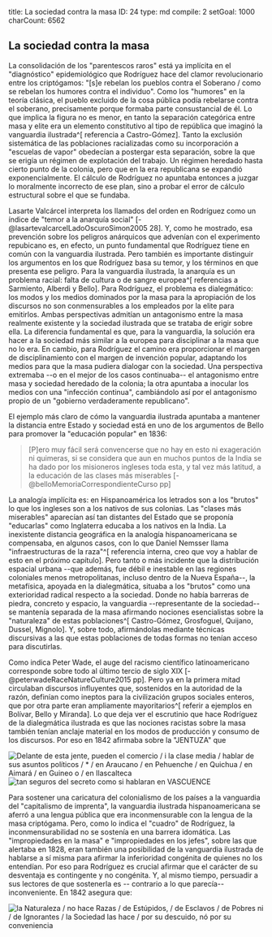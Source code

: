 title:          La sociedad contra la masa
ID:             24
type:           md
compile:        2
setGoal:        1000
charCount:      6562


## La sociedad contra la masa

La consolidación de los "parentescos raros" está ya implícita en el "diagnóstico" epidemiológico que Rodríguez hace del clamor revolucionario entre los criptógamos: "[s]e rebelan los pueblos contra el Soberano / como se rebelan los humores contra el individuo". Como los "humores" en la teoría clásica, el pueblo excluido de la cosa pública podía rebelarse contra el soberano, precisamente porque formaba parte consustancial de él. Lo que implica la figura no es menor, en tanto la separación categórica entre masa y elite era un elemento constitutivo al tipo de república que imaginó la vanguardia ilustrada^[ referencia a Castro-Gómez]. Tanto la exclusión sistemática de las poblaciones racializadas como su incorporación a "escuelas de vapor" obedecían a postergar esta separación, sobre la que se erigía un régimen de explotación del trabajo. Un régimen heredado hasta cierto punto de la colonia, pero que en la era republicana se expandió exponencialmente. El cálculo de Rodríguez no apuntaba entonces a juzgar lo moralmente incorrecto de ese plan, sino a probar el error de cálculo estructural sobre el que se fundaba.

Lasarte Valcárcel interpreta los llamados del orden en Rodríguez como un índice de "temor a la anarquía social" [-@lasartevalcarcelLadoOscuroSimon2005 28]. Y, como he mostrado, esa prevención sobre los peligros anárquicos que advenían con el experimento repubicano es, en efecto, un punto fundamental que Rodríguez tiene en común con la vanguardia ilustrada. Pero también es importante distinguir los argumentos en los que Rodríguez basa su temor, y los términos en que presenta ese peligro. Para la vanguardia ilustrada, la anarquía es un problema racial: falta de cultura o de sangre europea^[ referencias a Sarmiento, Alberdi y Bello]. Para Rodríguez, el problema es dialegmático: los modos y los medios dominados por la masa para la apropiación de los discursos no son conmensurables a los empleados por la elite para emitirlos. Ambas perspectivas admitían un antagonismo entre la masa realmente existente y la sociedad ilustrada que se trataba de erigir sobre ella. La diferencia fundamental es que, para la vanguardia, la solución era hacer a la sociedad más similar a la europea para disciplinar a la masa que no lo era. En cambio, para Rodríguez el camino era proporcionar el margen de disciplinamiento con el margen de invención popular, adaptando los medios para que la masa pudiera dialogar con la sociedad. Una perspectiva extremaba --o en el mejor de los casos continuaba-- el antagonismo entre masa y sociedad heredado de la colonia; la otra apuntaba a inocular los medios con una "infección continua", cambiándolo así por el antagonismo propio de un "gobierno verdaderamente republicano". 

El ejemplo más claro de cómo la vanguardia ilustrada apuntaba a mantener la distancia entre Estado y sociedad está en uno de los argumentos de Bello para promover la "educación popular" en 1836:

>[P]ero muy fácil será convencerse que no hay en esto ni exageración ni quimeras, si se considera que aun en muchos puntos de la India se ha dado por los misioneros ingleses toda esta, y tal vez más latitud, a la educación de las clases más miserables [-@belloMemoriaCorrespondienteCurso pp]

La analogía implícita es: en Hispanoamérica los letrados son a los "brutos" lo que los ingleses son a los nativos de sus colonias. Las "clases más miserables" aparecían así tan distantes del Estado que se proponía "educarlas" como Inglaterra educaba a los nativos en la India. La inexistente distancia geográfica en la analogía hispanoamericana se compensaba, en algunos casos, con lo que Daniel Nemsser llama "infraestructuras de la raza"^[ referencia interna, creo que voy a hablar de esto en el próximo capítulo]. Pero tanto o más incidente que la distribución espacial urbana --que además, fue débil e inestable en las regiones coloniales menos metropolitanas, incluso dentro de la Nueva España--, la metafísica, apoyada en la dialegmática, situaba a los "brutos" como una exterioridad radical respecto a la sociedad. Donde no había barreras de piedra, concreto  y espacio, la vanguardia --representante de la sociedad-- se mantenía separada de la masa afirmando nociones esencialistas sobre la "naturaleza" de estas poblaciones^[ Castro-Gómez, Grosfoguel, Quijano, Dussel, Mignolo]. Y, sobre todo, afirmándolas mediante técnicas discursivas a las que estas poblaciones de todas formas no tenían acceso para discutirlas.

Como indica Peter Wade, el auge del racismo científico latinoamericano corresponde sobre todo al último tercio de siglo XIX [-@peterwadeRaceNatureCulture2015 pp]. Pero ya  en la primera mitad circulaban  discursos influyentes que, sostenidos en la autoridad de la razón, definían como ineptos para la civilización grupos sociales enteros, que por otra parte eran ampliamente mayoritarios^[ referir a ejemplos en Bolívar, Bello y Miranda]. Lo que deja ver el escrutinio que hace Rodríguez de la dialegmática ilustrada es que las nociones racistas sobre la masa también tenían anclaje material en los modos de producción y consumo de los discursos. Por eso en 1842 afirmaba sobre la "JENTUZA" que

![Delante de esta jente, pueden el comercio / i la clase media / hablar de sus asuntos políticos / * / en Araucano / en Pehuenche / en Quichua / en Aimará / en Guineo o / en Ilascalteca](file:///home/febres/Pictures/Screenshots/vascuence.png)
![tan seguros del secreto como si hablaran en VASCUENCE](file:///home/febres/Pictures/Screenshots/vascuence-1.png)

Para sostener una caricatura del colonialismo de los países a la vanguardia del "capitalismo de imprenta", la vanguardia ilustrada hispanoamericana se aferró a una lengua pública que era inconmensurable con la lengua de la masa criptógama. Pero, como lo indica el "cuadro" de Rodríguez, la inconmensurabilidad no se sostenía en una barrera idomática. Las "impropiedades en la masa" e "impropiedades en los jefes", sobre las que alertaba en 1828, eran también una posibilidad de la vanguardia ilustrada de hablarse a sí misma para afirmar la inferioridad congénita de quienes no los entendían. Por eso para Rodríguez es crucial afirmar que el carácter de su desventaja es contingente y no congénita. Y, al mismo tiempo, persuadir a sus lectores de que sostenerla es -- contrario a lo que parecía-- inconveniente. En 1842 asegura que:

![la Naturaleza / no hace Razas / de Estúpidos, / de Esclavos / de Pobres ni / de Ignorantes / la Sociedad las hace / por su descuido, nó por su conveniencia](file:///home/febres/Pictures/Screenshots/estupidos.png)

